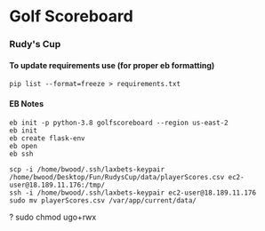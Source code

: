 # Golf Scoreboard

### Rudy's Cup


#### To update requirements use (for proper eb formatting)
```
pip list --format=freeze > requirements.txt
```


#### EB Notes
```
eb init -p python-3.8 golfscoreboard --region us-east-2
eb init
eb create flask-env
eb open
eb ssh
```
```
scp -i /home/bwood/.ssh/laxbets-keypair /home/bwood/Desktop/Fun/RudysCup/data/playerScores.csv ec2-user@18.189.11.176:/tmp/
ssh -i /home/bwood/.ssh/laxbets-keypair ec2-user@18.189.11.176
sudo mv playerScores.csv /var/app/current/data/
```
?
sudo chmod ugo+rwx <dir or file>

